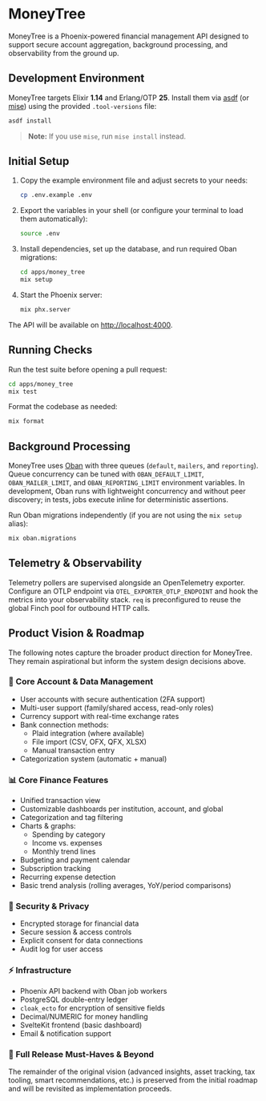 # MoneyTree

MoneyTree is a Phoenix-powered financial management API designed to support secure account aggregation, background processing, and observability from the ground up.

## Development Environment

MoneyTree targets Elixir **1.14** and Erlang/OTP **25**. Install them via [asdf](https://asdf-vm.com/) (or [mise](https://mise.jdx.dev/)) using the provided `.tool-versions` file:

```bash
asdf install
```

> **Note:** If you use `mise`, run `mise install` instead.

## Initial Setup

1. Copy the example environment file and adjust secrets to your needs:
   ```bash
   cp .env.example .env
   ```
2. Export the variables in your shell (or configure your terminal to load them automatically):
   ```bash
   source .env
   ```
3. Install dependencies, set up the database, and run required Oban migrations:
   ```bash
   cd apps/money_tree
   mix setup
   ```
4. Start the Phoenix server:
   ```bash
   mix phx.server
   ```

The API will be available on [http://localhost:4000](http://localhost:4000).

## Running Checks

Run the test suite before opening a pull request:

```bash
cd apps/money_tree
mix test
```

Format the codebase as needed:

```bash
mix format
```

## Background Processing

MoneyTree uses [Oban](https://hex.pm/packages/oban) with three queues (`default`, `mailers`, and `reporting`). Queue concurrency can be tuned with `OBAN_DEFAULT_LIMIT`, `OBAN_MAILER_LIMIT`, and `OBAN_REPORTING_LIMIT` environment variables. In development, Oban runs with lightweight concurrency and without peer discovery; in tests, jobs execute inline for deterministic assertions.

Run Oban migrations independently (if you are not using the `mix setup` alias):

```bash
mix oban.migrations
```

## Telemetry & Observability

Telemetry pollers are supervised alongside an OpenTelemetry exporter. Configure an OTLP endpoint via `OTEL_EXPORTER_OTLP_ENDPOINT` and hook the metrics into your observability stack. `req` is preconfigured to reuse the global Finch pool for outbound HTTP calls.

## Product Vision & Roadmap

The following notes capture the broader product direction for MoneyTree. They remain aspirational but inform the system design decisions above.

### 🔐 Core Account & Data Management

- User accounts with secure authentication (2FA support)
- Multi-user support (family/shared access, read-only roles)
- Currency support with real-time exchange rates
- Bank connection methods:
  - Plaid integration (where available)
  - File import (CSV, OFX, QFX, XLSX)
  - Manual transaction entry
- Categorization system (automatic + manual)

### 📊 Core Finance Features

- Unified transaction view
- Customizable dashboards per institution, account, and global
- Categorization and tag filtering
- Charts & graphs:
  - Spending by category
  - Income vs. expenses
  - Monthly trend lines
- Budgeting and payment calendar
- Subscription tracking
- Recurring expense detection
- Basic trend analysis (rolling averages, YoY/period comparisons)

### 🧾 Security & Privacy

- Encrypted storage for financial data
- Secure session & access controls
- Explicit consent for data connections
- Audit log for user access

### ⚡ Infrastructure

- Phoenix API backend with Oban job workers
- PostgreSQL double-entry ledger
- `cloak_ecto` for encryption of sensitive fields
- Decimal/NUMERIC for money handling
- SvelteKit frontend (basic dashboard)
- Email & notification support

### 🌳 Full Release Must-Haves & Beyond

The remainder of the original vision (advanced insights, asset tracking, tax tooling, smart recommendations, etc.) is preserved from the initial roadmap and will be revisited as implementation proceeds.

